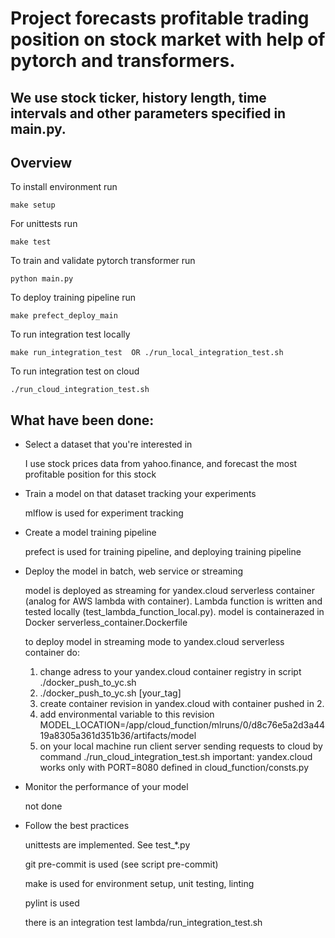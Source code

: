 # Project forecasts profitable trading position on stock market with help of pytorch and transformers.

## We use stock ticker, history length, time intervals and other parameters specified in main.py. 

## Overview

To install environment run

    make setup

For unittests run

    make test


To train and validate pytorch transformer run

    python main.py

To deploy training pipeline run

    make prefect_deploy_main

To run integration test locally

    make run_integration_test  OR ./run_local_integration_test.sh

To run integration test on cloud

    ./run_cloud_integration_test.sh


## What have been done:
+ Select a dataset that you're interested in


    I use stock prices data from yahoo.finance, and forecast the most profitable position for this stock


+ Train a model on that dataset tracking your experiments


    mlflow is used for experiment tracking

+ Create a model training pipeline

    
    prefect is used for training pipeline, and deploying training pipeline


+ Deploy the model in batch, web service or streaming

    
    model is deployed as streaming for yandex.cloud serverless container (analog for AWS lambda with container).
    Lambda function is written and tested locally (test_lambda_function_local.py).
    model is containerazed in Docker serverless_container.Dockerfile

    to deploy model in streaming mode to yandex.cloud serverless container do:
    1. change adress to your yandex.cloud container registry in script ./docker_push_to_yc.sh  
    2. ./docker_push_to_yc.sh [your_tag]
    3. create container revision in yandex.cloud with container pushed in 2.
    4. add environmental variable to this revision MODEL_LOCATION=/app/cloud_function/mlruns/0/d8c76e5a2d3a4419a8305a361d351b36/artifacts/model
    5. on your local machine run client server sending requests to cloud by command ./run_cloud_integration_test.sh
    important: yandex.cloud works only with PORT=8080 defined in cloud_function/consts.py


+ Monitor the performance of your model


    not done


+ Follow the best practices


    unittests are implemented. See test_*.py
    
    git pre-commit is used (see script pre-commit)
    
    make is used for environment setup, unit testing, linting
    
    pylint is used

    there is an integration test lambda/run_integration_test.sh

